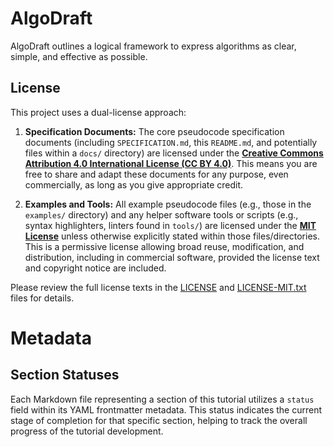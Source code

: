 # AlgoDraft
AlgoDraft outlines a logical framework to express algorithms as clear, simple, and effective as possible.


## License

This project uses a dual-license approach:

1.  **Specification Documents:** The core pseudocode specification documents (including `SPECIFICATION.md`, this `README.md`, and potentially files within a `docs/` directory) are licensed under the **[Creative Commons Attribution 4.0 International License (CC BY 4.0)](LICENSE)**. This means you are free to share and adapt these documents for any purpose, even commercially, as long as you give appropriate credit.

2.  **Examples and Tools:** All example pseudocode files (e.g., those in the `examples/` directory) and any helper software tools or scripts (e.g., syntax highlighters, linters found in `tools/`) are licensed under the **[MIT License](LICENSE-MIT.txt)** unless otherwise explicitly stated within those files/directories. This is a permissive license allowing broad reuse, modification, and distribution, including in commercial software, provided the license text and copyright notice are included.

Please review the full license texts in the [LICENSE](LICENSE) and [LICENSE-MIT.txt](LICENSE-MIT.txt) files for details.

# Metadata

## Section Statuses
Each Markdown file representing a section of this tutorial utilizes a `status` field within its YAML frontmatter metadata. This status indicates the current stage of completion for that specific section, helping to track the overall progress of the tutorial development.